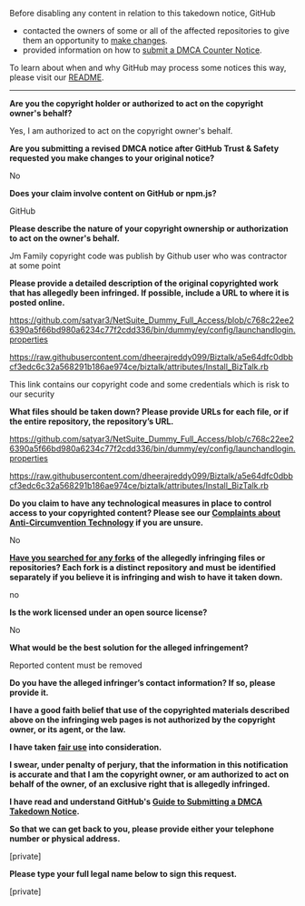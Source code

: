 Before disabling any content in relation to this takedown notice, GitHub
- contacted the owners of some or all of the affected repositories to give them an opportunity to [make changes](https://docs.github.com/en/github/site-policy/dmca-takedown-policy#a-how-does-this-actually-work).
- provided information on how to [submit a DMCA Counter Notice](https://docs.github.com/en/articles/guide-to-submitting-a-dmca-counter-notice).

To learn about when and why GitHub may process some notices this way, please visit our [README](https://github.com/github/dmca/blob/master/README.md#anatomy-of-a-takedown-notice).

---

**Are you the copyright holder or authorized to act on the copyright owner's behalf?**

Yes, I am authorized to act on the copyright owner's behalf.

**Are you submitting a revised DMCA notice after GitHub Trust & Safety requested you make changes to your original notice?**

No

**Does your claim involve content on GitHub or npm.js?**

GitHub

**Please describe the nature of your copyright ownership or authorization to act on the owner's behalf.**

Jm Family copyright code was publish by Github user who was contractor at some point

**Please provide a detailed description of the original copyrighted work that has allegedly been infringed. If possible, include a URL to where it is posted online.**

https://github.com/satyar3/NetSuite_Dummy_Full_Access/blob/c768c22ee26390a5f66bd980a6234c77f2cdd336/bin/dummy/ey/config/launchandlogin.properties

https://raw.githubusercontent.com/dheerajreddy099/Biztalk/a5e64dfc0dbbcf3edc6c32a568291b186ae974ce/biztalk/attributes/Install_BizTalk.rb

This link contains our copyright code and some credentials which is risk to our security

**What files should be taken down? Please provide URLs for each file, or if the entire repository, the repository’s URL.**

https://github.com/satyar3/NetSuite_Dummy_Full_Access/blob/c768c22ee26390a5f66bd980a6234c77f2cdd336/bin/dummy/ey/config/launchandlogin.properties

https://raw.githubusercontent.com/dheerajreddy099/Biztalk/a5e64dfc0dbbcf3edc6c32a568291b186ae974ce/biztalk/attributes/Install_BizTalk.rb

**Do you claim to have any technological measures in place to control access to your copyrighted content? Please see our <a href="https://docs.github.com/articles/guide-to-submitting-a-dmca-takedown-notice#complaints-about-anti-circumvention-technology">Complaints about Anti-Circumvention Technology</a> if you are unsure.**

No

**<a href="https://docs.github.com/articles/dmca-takedown-policy#b-what-about-forks-or-whats-a-fork">Have you searched for any forks</a> of the allegedly infringing files or repositories? Each fork is a distinct repository and must be identified separately if you believe it is infringing and wish to have it taken down.**

no

**Is the work licensed under an open source license?**

No

**What would be the best solution for the alleged infringement?**

Reported content must be removed

**Do you have the alleged infringer’s contact information? If so, please provide it.**

**I have a good faith belief that use of the copyrighted materials described above on the infringing web pages is not authorized by the copyright owner, or its agent, or the law.**

**I have taken <a href="https://www.lumendatabase.org/topics/22">fair use</a> into consideration.**

**I swear, under penalty of perjury, that the information in this notification is accurate and that I am the copyright owner, or am authorized to act on behalf of the owner, of an exclusive right that is allegedly infringed.**

**I have read and understand GitHub's <a href="https://docs.github.com/articles/guide-to-submitting-a-dmca-takedown-notice/">Guide to Submitting a DMCA Takedown Notice</a>.**

**So that we can get back to you, please provide either your telephone number or physical address.**

[private]

**Please type your full legal name below to sign this request.**

[private]
